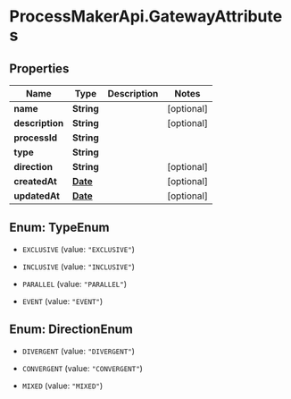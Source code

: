 # ProcessMakerApi.GatewayAttributes

## Properties
Name | Type | Description | Notes
------------ | ------------- | ------------- | -------------
**name** | **String** |  | [optional] 
**description** | **String** |  | [optional] 
**processId** | **String** |  | 
**type** | **String** |  | 
**direction** | **String** |  | [optional] 
**createdAt** | [**Date**](DateTime.md) |  | [optional] 
**updatedAt** | [**Date**](DateTime.md) |  | [optional] 


<a name="TypeEnum"></a>
## Enum: TypeEnum


* `EXCLUSIVE` (value: `"EXCLUSIVE"`)

* `INCLUSIVE` (value: `"INCLUSIVE"`)

* `PARALLEL` (value: `"PARALLEL"`)

* `EVENT` (value: `"EVENT"`)




<a name="DirectionEnum"></a>
## Enum: DirectionEnum


* `DIVERGENT` (value: `"DIVERGENT"`)

* `CONVERGENT` (value: `"CONVERGENT"`)

* `MIXED` (value: `"MIXED"`)




